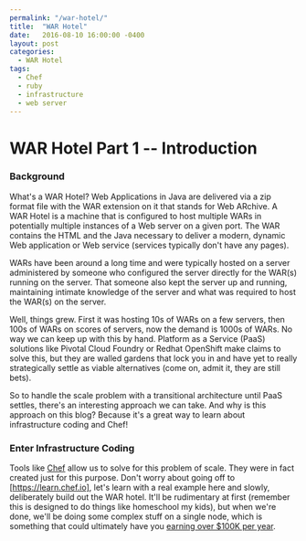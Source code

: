 ```yaml
---
permalink: "/war-hotel/"
title:  "WAR Hotel"
date:   2016-08-10 16:00:00 -0400
layout: post
categories:
  - WAR Hotel
tags:
  - Chef
  - ruby
  - infrastructure
  - web server
---
```


# WAR Hotel Part 1 -- Introduction

### Background

What's a WAR Hotel?  Web Applications in Java are delivered via a zip format file with the WAR extension on
it that stands for Web ARchive.  A WAR Hotel is a machine that is configured to host multiple WARs in potentially
multiple instances of a Web server on a given port. The WAR contains the HTML and the Java necessary to deliver
a modern, dynamic Web application or Web service (services typically don't have any pages).

WARs have been around a long time and were typically hosted on a server administered by someone who configured
the server directly for the WAR(s) running on the server. That someone also kept the server up and running,
maintaining intimate knowledge of the server and what was required to host the WAR(s) on the server.

Well, things grew. First it was hosting 10s of WARs on a few servers, then 100s of WARs on scores of servers,
now the demand is 1000s of WARs.  No way we can keep up with this by hand. Platform as a Service (PaaS) solutions
like Pivotal Cloud Foundry or Redhat OpenShift make claims to solve this, but they are walled gardens that lock you
in and have yet to really strategically settle as viable alternatives (come on, admit it, they are still bets).

So to handle the scale problem with a transitional architecture until PaaS settles, there's an interesting approach
we can take.  And why is this approach on this blog? Because it's a great way to learn about infrastructure coding
and Chef!

### Enter Infrastructure Coding

Tools like [Chef](https://chef.io) allow us to solve for this problem of scale.  They were in fact created just for
this purpose.  Don't worry about going off to [https://learn.chef.io], let's learn with a real example here and
slowly, deliberately build out the WAR hotel. It'll be rudimentary at first (remember this is designed to do things
like homeschool my kids), but when we're done, we'll be doing some complex stuff on a single node, which is something
that could ultimately have you [earning over $100K per year](http://venturebeat.com/2015/03/19/30-tech-skills-that-will-get-you-a-110000-plus-salary/).
